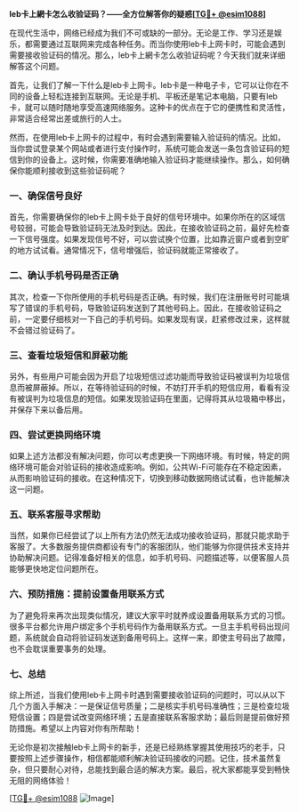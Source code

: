 **leb卡上網卡怎么收验证码？——全方位解答你的疑惑[[TG💪+ @esim1088](https://t.me/s/esim1088)]**

在现代生活中，网络已经成为我们不可或缺的一部分。无论是工作、学习还是娱乐，都需要通过互联网来完成各种任务。而当你使用leb卡上网卡时，可能会遇到需要接收验证码的情况。那么，leb卡上網卡怎么收验证码呢？今天我们就来详细解答这个问题。

首先，让我们了解一下什么是leb卡上网卡。leb卡是一种电子卡，它可以让你在不同的设备上轻松连接到互联网。无论是手机、平板还是笔记本电脑，只要有leb卡，就可以随时随地享受高速网络服务。这种卡的优点在于它的便携性和灵活性，非常适合经常出差或旅行的人士。

然而，在使用leb卡上网卡的过程中，有时会遇到需要输入验证码的情况。比如，当你尝试登录某个网站或者进行支付操作时，系统可能会发送一条包含验证码的短信到你的设备上。这时候，你需要准确地输入验证码才能继续操作。那么，如何确保你能顺利接收到这些验证码呢？

### **一、确保信号良好**

首先，你需要确保你的leb卡上网卡处于良好的信号环境中。如果你所在的区域信号较弱，可能会导致验证码无法及时到达。因此，在接收验证码之前，最好先检查一下信号强度。如果发现信号不好，可以尝试换个位置，比如靠近窗户或者到空旷的地方试试看。通常情况下，信号增强后，验证码就能正常接收了。

### **二、确认手机号码是否正确**

其次，检查一下你所使用的手机号码是否正确。有时候，我们在注册账号时可能填写了错误的手机号码，导致验证码发送到了其他号码上。因此，在接收验证码之前，一定要仔细核对一下自己的手机号码。如果发现有误，赶紧修改过来，这样就不会错过验证码了。

### **三、查看垃圾短信和屏蔽功能**

另外，有些用户可能会因为开启了垃圾短信过滤功能而导致验证码被误判为垃圾信息而被屏蔽掉。所以，在等待验证码的时候，不妨打开手机的短信应用，看看有没有被误判为垃圾信息的短信。如果发现验证码在里面，记得将其从垃圾箱中移出，并保存下来以备后用。

### **四、尝试更换网络环境**

如果上述方法都没有解决问题，你可以考虑更换一下网络环境。有时候，特定的网络环境可能会对验证码的接收造成影响。例如，公共Wi-Fi可能存在不稳定因素，从而影响验证码的接收。在这种情况下，切换到移动数据网络试试看，也许能解决这一问题。

### **五、联系客服寻求帮助**

当然，如果你已经尝试了以上所有方法仍然无法成功接收验证码，那就只能求助于客服了。大多数服务提供商都设有专门的客服团队，他们能够为你提供技术支持并协助解决问题。记得准备好相关的信息，如手机号码、问题描述等，以便客服人员能够更快地定位问题所在。

### **六、预防措施：提前设置备用联系方式**

为了避免将来再次出现类似情况，建议大家平时就养成设置备用联系方式的习惯。很多平台都允许用户绑定多个手机号码作为备用联系方式。一旦主手机号码出现问题，系统就会自动将验证码发送到备用号码上。这样一来，即使主号码出了故障，也不会耽误重要事务的处理。

### **七、总结**

综上所述，当我们使用leb卡上网卡时遇到需要接收验证码的问题时，可以从以下几个方面入手解决：一是保证信号质量；二是核实手机号码准确性；三是检查垃圾短信设置；四是尝试改变网络环境；五是直接联系客服求助；最后则是提前做好预防措施。希望以上内容对你有所帮助！

无论你是初次接触leb卡上网卡的新手，还是已经熟练掌握其使用技巧的老手，只要按照上述步骤操作，相信都能顺利解决验证码接收的问题。记住，技术虽然复杂，但只要耐心对待，总能找到最合适的解决方案。最后，祝大家都能享受到畅快无阻的网络体验！

[[TG💪+ @esim1088](https://t.me/s/esim1088) ![Image](https://i.postimg.cc/4NQfJmqS/Snipaste-2025-05-13-00-14-12.png)]